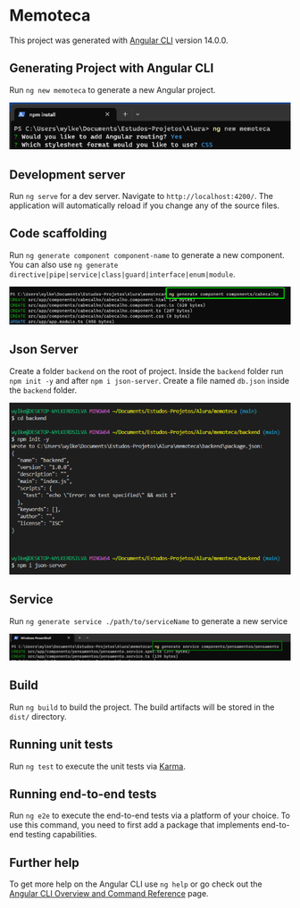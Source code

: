 # Memoteca

This project was generated with [Angular CLI](https://github.com/angular/angular-cli) version 14.0.0.

## Generating Project with Angular CLI

Run `ng new memoteca` to generate a new Angular project.

<img src="criandoProjeto.png"/>

## Development server

Run `ng serve` for a dev server. Navigate to `http://localhost:4200/`. The application will automatically reload if you change any of the source files.

## Code scaffolding

Run `ng generate component component-name` to generate a new component. You can also use `ng generate directive|pipe|service|class|guard|interface|enum|module`.

<img src="criandoComponenteDentroDaPastaComponents.png"/>

## Json Server
Create a folder `backend` on the root of project. Inside the `backend` folder run `npm init -y` and after `npm i json-server`. Create a file named `db.json` inside the `backend` folder.

<img src="comoUsarJsonServer.png"/>

## Service
Run `ng generate service ./path/to/serviceName` to generate a new service

<img src="criandoService.png"/>

## Build

Run `ng build` to build the project. The build artifacts will be stored in the `dist/` directory.

## Running unit tests

Run `ng test` to execute the unit tests via [Karma](https://karma-runner.github.io).

## Running end-to-end tests

Run `ng e2e` to execute the end-to-end tests via a platform of your choice. To use this command, you need to first add a package that implements end-to-end testing capabilities.

## Further help

To get more help on the Angular CLI use `ng help` or go check out the [Angular CLI Overview and Command Reference](https://angular.io/cli) page.

